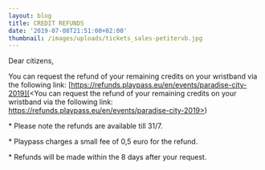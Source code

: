 ```yaml
---
layout: blog
title: CREDIT REFUNDS
date: '2019-07-08T21:51:00+02:00'
thumbnail: /images/uploads/tickets_sales-petitervb.jpg
---
```

Dear citizens, 

You can request the refund of your remaining credits on your wristband via the following link: [https://refunds.playpass.eu/en/events/paradise-city-2019](<You can request the refund of your remaining credits on your wristband via the following link: https://refunds.playpass.eu/en/events/paradise-city-2019>)

\* Please note the refunds are available till 31/7.

\* Playpass charges a small fee of 0,5 euro for the refund.

\* Refunds will be made within the 8 days after your request.
